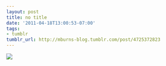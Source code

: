```yaml
---
layout: post
title: no title
date: '2011-04-18T13:00:53-07:00'
tags:
- tumblr
tumblr_url: http://mburns-blog.tumblr.com/post/4725372823
---
```

<img src="http://68.media.tumblr.com/tumblr_ljv69hPbzb1qzt3z9o1_1280.png"/>

